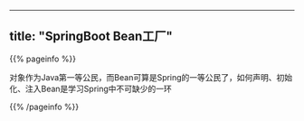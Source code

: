 
---
title: "SpringBoot Bean工厂"
---

{{% pageinfo %}}

对象作为Java第一等公民，而Bean可算是Spring的一等公民了，如何声明、初始化、注入Bean是学习Spring中不可缺少的一环

{{% /pageinfo %}}
